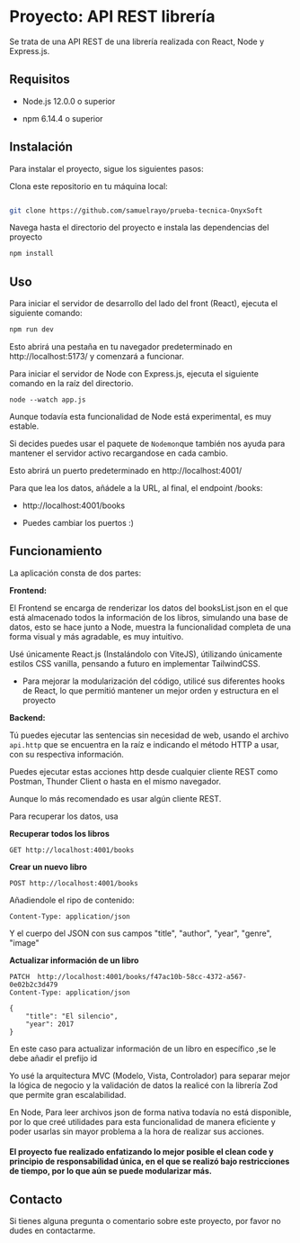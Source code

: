 # Proyecto: API REST librería

Se trata de una API REST de una librería realizada con React, Node y Express.js.


## Requisitos
- Node.js 12.0.0 o superior

- npm 6.14.4 o superior

## Instalación
Para instalar el proyecto, sigue los siguientes pasos:

Clona este repositorio en tu máquina local:
```bash

git clone https://github.com/samuelrayo/prueba-tecnica-OnyxSoft
```
Navega hasta el directorio del proyecto e instala las dependencias del proyecto
```bash
npm install
```
## Uso
Para iniciar el servidor de desarrollo del lado del front (React), ejecuta el siguiente comando:

```bash
npm run dev
```
Esto abrirá una pestaña en tu navegador predeterminado en http://localhost:5173/ y comenzará a funcionar.


Para iniciar el servidor de Node con Express.js, ejecuta el siguiente comando en la raíz del directorio.

```
node --watch app.js
```
Aunque todavía esta funcionalidad de Node está experimental, es muy estable.

Si decides puedes usar el paquete de `Nodemon`que también nos ayuda para mantener el servidor activo recargandose en cada cambio.

Esto abrirá un puerto predeterminado en http://localhost:4001/

Para que lea los datos, añádele a la URL, al final, el endpoint /books:
- http://localhost:4001/books

- Puedes cambiar los puertos :)


## Funcionamiento
La aplicación consta de dos partes:

**Frontend:**

El Frontend se encarga de renderizar los datos del booksList.json en el que está almacenado todos la información de los libros, simulando una base de datos, esto se hace junto a Node, muestra la funcionalidad completa de una forma visual y más agradable, es muy intuitivo.

Usé únicamente React.js (Instalándolo con ViteJS), útilizando únicamente estilos CSS vanilla, pensando a futuro en implementar TailwindCSS.

- Para mejorar la modularización del código, utilicé sus diferentes hooks de React, lo que permitió mantener un mejor orden y estructura en el proyecto

**Backend:**

Tú puedes ejecutar las sentencias sin necesidad de web, usando el archivo  `api.http` que se encuentra en la raíz e indicando el método HTTP a usar, con su respectiva información.

Puedes ejecutar estas acciones http  desde cualquier cliente REST como Postman, Thunder Client o hasta en el mismo  navegador.

Aunque lo más recomendado es usar algún cliente REST.

Para recuperar los datos, usa 

 **Recuperar todos los libros**
```
GET http://localhost:4001/books
```

 **Crear un nuevo libro**
```
POST http://localhost:4001/books
```
Añadiendole el ripo de contenido: 
```
Content-Type: application/json
```
Y el cuerpo del JSON con sus campos "title", "author", "year", "genre", "image"

**Actualizar  información de un libro**
```
PATCH  http://localhost:4001/books/f47ac10b-58cc-4372-a567-0e02b2c3d479
Content-Type: application/json

{
    "title": "El silencio",
    "year": 2017
}
```
En este caso para actualizar información de un libro en específico ,se le debe añadir el prefijo id

Yo usé la arquitectura MVC (Modelo, Vista, Controlador) para separar mejor la lógica de negocio y la validación de datos la realicé con la librería Zod que permite gran escalabilidad.


En Node, Para leer archivos json de forma nativa todavía no está disponible, por lo que creé utilidades para esta funcionalidad de manera eficiente y poder usarlas sin mayor problema a la hora de realizar sus acciones.

#### El proyecto fue realizado enfatizando lo mejor posible el clean code y principio de responsabilidad única, en el que se realizó bajo restricciones de tiempo, por lo que aún se puede modularizar más.



## Contacto
Si tienes alguna pregunta o comentario sobre este proyecto, por favor no dudes en contactarme.
